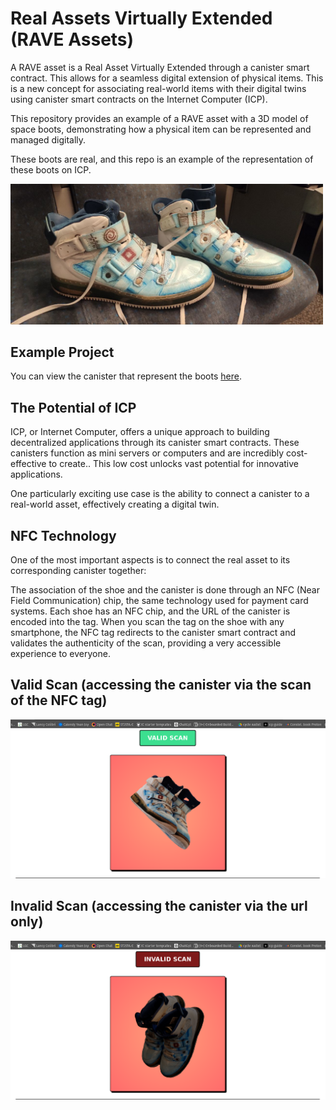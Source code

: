 # Real Assets Virtually Extended (RAVE Assets)

 A RAVE asset is a Real Asset Virtually Extended through a canister smart contract. This allows for a seamless digital extension of physical items.  This is a new concept for associating real-world items with their digital twins using canister smart contracts on the Internet Computer (ICP).

This repository provides an example of a RAVE asset with a 3D model of space boots, demonstrating how a physical item can be represented and managed digitally.

These boots are real, and this repo is an example of the representation of these boots on ICP.

<img src="static/boots.jpg" alt="Space Boots" width="500"/>

## Example Project

You can view the canister that represent the boots [here](https://5a3r2-iyaaa-aaaas-aabaa-cai.icp0.io/).

## The Potential of ICP

ICP, or Internet Computer, offers a unique approach to building decentralized applications through its canister smart contracts. These canisters function as mini servers or computers and are incredibly cost-effective to create.. This low cost unlocks vast potential for innovative applications.

One particularly exciting use case is the ability to connect a canister to a real-world asset, effectively creating a digital twin.

## NFC Technology

One of the most important aspects is to connect the real asset to its corresponding canister together:

The association of the shoe and the canister is done through an NFC (Near Field Communication) chip, the same technology used for payment card systems. Each shoe has an NFC chip, and the URL of the canister is encoded into the tag. When you scan the tag on the shoe with any smartphone, the NFC tag redirects to the canister smart contract and validates the authenticity of the scan, providing a very accessible experience to everyone.

## Valid Scan (accessing the canister via the scan of the NFC tag)
<img src="static/validscan.png" alt="Valid Scan" width="600"/>

## Invalid Scan (accessing the canister via the url only)
<img src="static/invalidscan.png" alt="Invalid Scan" width="600"/>

